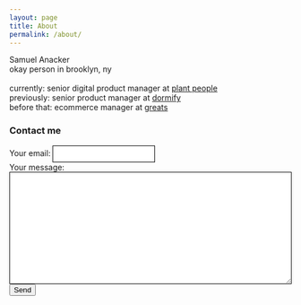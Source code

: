 ```yaml
---
layout: page
title: About
permalink: /about/
---
```


Samuel Anacker<br />
okay person in brooklyn, ny<br /><br />
currently: senior digital product manager at [plant people](https://www.plantpeople.co)<br />
previously: senior product manager at [dormify](https://www.dormify.com)<br />
before that: ecommerce manager at [greats](https://www.greats.com)

### Contact me

<form
  action="https://formspree.io/xyynkkqk"
  method="POST"
>
  <label>
    Your email:
    <input type="text" name="_replyto" style="border:1px solid #000;height:30px;">
  </label>
  <br />
  <label>
    Your message:
    <textarea name="message" style="width:100%;height:200px;border:1px solid #000;"></textarea>
  </label>

  <!-- your other form fields go here -->
<br />
  <button type="submit">Send</button>
</form>
